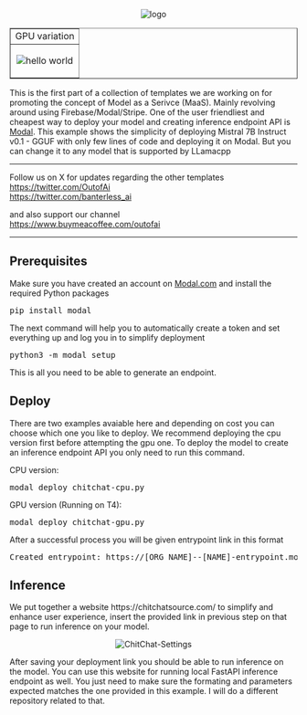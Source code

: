 <p align="center">
  <img src="https://github.com/OutofAi/ChitChatSource/assets/145302363/798510c4-c92f-47f3-8728-738f5b1333bc" alt="logo">
</p>

<table style="border-collapse: collapse; width: 100%;" border="1" align="center">
<tbody>
<tr>
<td style="width: 100%;">GPU variation</td>
</tr>
<tr>
<td style="width: 100%;"><p align="center">
  <img src="https://github.com/OutofAi/ChitChatSource/assets/145302363/08c3d21f-6d70-4e33-a3aa-a4c40a30ae6d" alt="hello world">
</p>
</td>
</tr>
</tbody>
</table>

<p>This is the first part of a collection of templates we are working on for promoting the concept of Model as a Serivce (MaaS). Mainly revolving around using Firebase/Modal/Stripe. One of the user friendliest and cheapest way to deploy your model and creating inference endpoint API is <a href="https://modal.com/">Modal</a>. This example shows the simplicity of deploying Mistral 7B Instruct v0.1 - GGUF with only few lines of code and deploying it on Modal. But you can change it to any model that is supported by LLamacpp</p>
<hr />
<p>Follow us on X for updates regarding the other templates<br /><a href="https://twitter.com/OutofAi">https://twitter.com/OutofAi</a><br /><a href="https://twitter.com/banterless_ai">https://twitter.com/banterless_ai</a></p>
<p>and also support our channel <br /><a href="https://www.buymeacoffee.com/outofai">https://www.buymeacoffee.com/outofai</a></p>
<hr />
<h2 dir="auto" tabindex="-1">Prerequisites</h2>
<p>Make sure you have created an account on <a href="https://modal.com/">Modal.com</a> and install the required Python packages</p>
<pre>pip install modal</pre>
<p>The next command will help you to automatically create a token and set everything up and log you in to simplify deployment</p>
<pre>python3 -m modal setup</pre>
<p>This is all you need to be able to generate an endpoint.</p>
<h2 dir="auto" tabindex="-1">Deploy</h2>
<p>There are two examples avaiable here and depending on cost you can choose which one you like to deploy. We recommend deploying the cpu version first before attempting the gpu one. To deploy the model to create an inference endpoint API you only need to run this command.</p>
<p>CPU version:</p>
<pre>modal deploy chitchat-cpu.py</pre>
<p>GPU version (Running on T4):</p>
<pre>modal deploy chitchat-gpu.py</pre>
<p>After a successful process you will be given entrypoint link in this format</p>
<pre>Created entrypoint: https://[ORG_NAME]--[NAME]-entrypoint.modal.run</pre>
<h2 dir="auto" tabindex="-1">Inference</h2>
<p>We put together a website https://chitchatsource.com/ to simplify and enhance user experience, insert the provided link in previous step on that page to run inference on your model.</p>

<p align="center">
  <img src="https://github.com/OutofAi/ChitChatSource/assets/145302363/79a79b25-5d5b-4e81-b972-b49cc472de66" alt="ChitChat-Settings">
</p>

<p>After saving your deployment link you should be able to run inference on the model. You can use this website for running local FastAPI inference endpoint as well. You just need to make sure the formating and parameters expected matches the one provided in this example. I will do a different repository related to that.</p>

